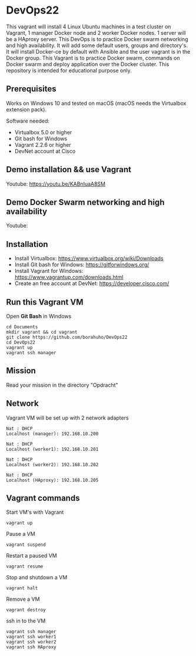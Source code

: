 # DevOps22

This vagrant will install 4 Linux Ubuntu machines in a test cluster on Vagrant, 1 manager Docker node and 2 worker Docker nodes. 1 server will be a HAproxy server. This DevOps is to practice Docker swarm networking and high availability.
It will add some default users, groups and directory's. It will install Docker-ce by default with Ansible and the user vagrant is in the Docker group.
This Vagrant is to practice Docker swarm, commands on Docker swarm and deploy application over the Docker cluster.
This repository is intended for educational purpose only.


## Prerequisites

Works on Windows 10 and tested on macOS (macOS needs the Virtualbox extension pack).

Software needed:
* Virtualbox 5.0 or higher
* Git bash for Windows
* Vagrant 2.2.6 or higher
* DevNet account at Cisco 


## Demo installation && use Vagrant

Youtube: https://youtu.be/KABnIuaA8SM


## Demo Docker Swarm networking and high availability

Youtube: 


## Installation

* Install Virtualbox: https://www.virtualbox.org/wiki/Downloads
* Install Git bash for Windows: https://gitforwindows.org/
* Install Vagrant for Windows: https://www.vagrantup.com/downloads.html
* Create an free account at DevNet: https://developer.cisco.com/

## Run this Vagrant VM
Open **Git Bash** in Windows
```
cd Documents
mkdir vagrant && cd vagrant
git clone https://github.com/borahuho/DevOps22
cd DevOps22
vagrant up
vagrant ssh manager
```
## Mission

Read your mission in the directory "Opdracht"

## Network
Vagrant VM will be set up with 2 network adapters
```
Nat : DHCP
Localhost (manager): 192.168.10.200

Nat : DHCP
Localhost (worker1): 192.168.10.201

Nat : DHCP
Localhost (worker2): 192.168.10.202

Nat : DHCP
Localhost (HAproxy): 192.168.10.205
```
## Vagrant commands
Start VM's with Vagrant
```
vagrant up
```
Pause a VM
```
vagrant suspend
```
Restart a paused VM
```
vagrant resume
```
Stop and shutdown a VM
```
vagrant halt
```
Remove a VM
```
vagrant destroy
```
ssh in to the VM
```
vagrant ssh manager
vagrant ssh worker1
vagrant ssh worker2
vagrant ssh HAproxy
```


